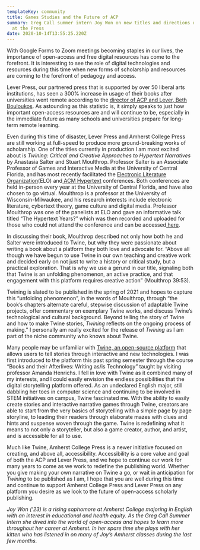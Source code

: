 ```yaml
---
templateKey: community
title: Games Studies and the Future of ACP
summary: Greg Call summer intern Joy Won on new titles and directions underway
  at the Press
date: 2020-10-14T13:55:25.220Z
---
```

With Google Forms to Zoom meetings becoming staples in our lives, the importance of open-access and free digital resources has come to the forefront. It is interesting to see the role of digital technologies and resources during this time when new forms of scholarship and resources are coming to the forefront of pedagogy and access.

Lever Press, our partnered press that is supported by over 50 liberal arts institutions, has seen a 300% increase in usage of their books after universities went remote according to the [director of ACP and Lever, Beth Bouloukos](https://twitter.com/BBouloukos/status/1272944365262958593).[](https://twitter.com/BBouloukos/status/1272944365262958593) As astounding as this statistic is, it simply speaks to just how important open-access resources are and will continue to be, especially in the immediate future as many schools and universities prepare for long-term remote learning.

Even during this time of disaster, Lever Press and Amherst College Press are still working at full-speed to produce more ground-breaking works of scholarship. One of the titles currently in production I am most excited about is *Twining: Critical and Creative Approaches to Hypertext Narratives* by Anastasia Salter and Stuart Moulthrop. Professor Salter is an Associate Professor of Games and Interactive Media at the University of Central Florida, and has most recently facilitated the [Electronic Literature Organization](https://stars.library.ucf.edu/elo2020/)(ELO) and[ ACM Hypertext](https://projects.cah.ucf.edu/ht2020/) conferences. Both conferences are held in-person every year at the University of Central Florida, and have also chosen to go virtual. Moulthrop is a professor at the University of Wisconsin-Milwaukee, and his research interests include electronic literature, cybertext theory, game culture and digital media. Professor Moulthrop was one of the panelists at ELO and gave an informative talk titled “The Hypertext Years?” which was then recorded and uploaded for those who could not attend the conference and can be accessed[ here](https://stars.library.ucf.edu/elo2020/live/plenaries/2/).

In discussing their book, Moulthrop described not only how both he and Salter were introduced to Twine, but why they were passionate about writing a book about a platform they both love and advocate for. “Above all though we have begun to use Twine in our own teaching and creative work and decided early on not just to write a history or critical study, but a practical exploration. That is why we use a gerund in our title, signaling both that Twine is an unfolding phenomenon, an active practice, and that engagement with this platform requires creative action” (Moulthrop 39:53).

Twining is slated to be published in the spring of 2021 and hopes to capture this “unfolding phenomenon”, in the words of Moulthrop, through “the book’s chapters alternate careful, stepwise discussion of adaptable Twine projects, offer commentary on exemplary Twine works, and discuss Twine’s technological and cultural background. Beyond telling the story of Twine and how to make Twine stories, *Twining* reflects on the ongoing process of making.” I personally am really excited for the release of *Twining* as I am part of the niche community who knows about Twine.

Many people may be unfamiliar with [Twine, an open-source platform](twinery.org) that allows users to tell stories through interactive and new technologies.[](https://twinery.org/) I was first introduced to the platform this past spring semester through the course “Books and their Afterlives: Writing as/is Technology” taught by visiting professor Amanda Henrichs. I fell in love with Twine as it combined many of my interests, and I could easily envision the endless possibilities that the digital storytelling platform offered. As an undeclared English major, still dabbling her toes in computer science and continuing to be involved in STEM initiatives on campus, Twine fascinated me. With the ability to easily create stories and interactive narrative games through Twine, creators are able to start from the very basics of storytelling with a simple page by page storyline, to leading their readers through elaborate mazes with clues and hints and suspense woven through the game. Twine is redefining what it means to not only a storyteller, but also a game creator, author, and artist, and is accessible for all to use.

Much like Twine, Amherst College Press is a newer initiative focused on creating, and above all, accessibility. Accessibility is a core value and goal of both the ACP and Lever Press, and we hope to continue our work for many years to come as we work to redefine the publishing world. Whether you give making your own narrative on Twine a go, or wait in anticipation for *Twining* to be published as I am, I hope that you are well during this time and continue to support Amherst College Press and Lever Press on any platform you desire as we look to the future of open-access scholarly publishing.



*Joy Won ('23) is a rising sophomore at Amherst College majoring in English with an interest in educational and health equity. As the Greg Call Summer Intern she dived into the world of open-access and hopes to learn more throughout her career at Amherst. In her spare time she plays with her kitten who has listened in on many of Joy’s Amherst classes during the last few months.*
